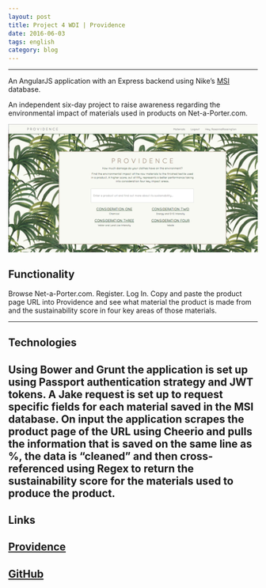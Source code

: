 ```yaml
---
layout: post
title: Project 4 WDI | Providence
date: 2016-06-03
tags: english
category: blog
---
```


-----------

An AngularJS application with an Express backend using Nike’s [MSI](http://msi.apparelcoalition.org/#/) database.

An independent six-day project to raise awareness regarding the environmental impact of materials used in products on Net-a-Porter.com.

![Providence](./assets/img/blog/providence.png)

Functionality
-----------

Browse Net-a-Porter.com.
Register.
Log In.
Copy and paste the product page URL into Providence and see what material the product is made from and the sustainability score in four key areas of those materials.

-----------
Technologies
---------
Using Bower and Grunt the application is set up using Passport authentication strategy  and JWT tokens.  A Jake request is set up to request specific fields for each material saved in the MSI database. On input the application scrapes the product page of the URL using Cheerio and pulls the information that is saved on the same line as %, the data is “cleaned” and then cross-referenced using Regex to return the sustainability score for the materials used to produce the product.
-----------
Links
----

[Providence](https://the-providence.herokuapp.com/)
------
[GitHub](https://github.com/RosannaRossington/wdi-project-4)
------
